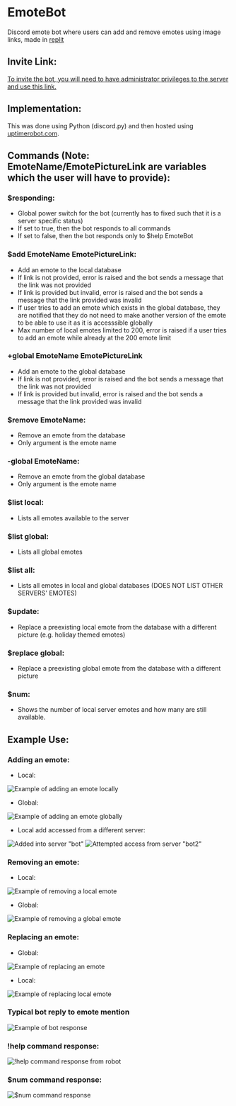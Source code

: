 # EmoteBot
Discord emote bot where users can add and remove emotes using image links, made in [replit](https://replit.com/@hanikanaan/EmoteBot)


## Invite Link:
[To invite the bot, you will need to have administrator privileges to the server and use this link.](https://discord.com/api/oauth2/authorize?client_id=923643328417906689&permissions=326417573888&scope=bot)

## Implementation:
This was done using Python (discord.py) and then hosted using [uptimerobot.com](uptimerobot.com).

## Commands (Note: EmoteName/EmotePictureLink are variables which the user will have to provide):
### $responding: 
* Global power switch for the bot (currently has to fixed such that it is a server specific status)
* If set to true, then the bot responds to all commands
* If set to false, then the bot responds only to $help EmoteBot

### $add EmoteName EmotePictureLink: 
* Add an emote to the local database
* If link is not provided, error is raised and the bot sends a message that the link was not provided
* If link is provided but invalid, error is raised and the bot sends a message that the link provided was invalid
* If user tries to add an emote which exists in the global database, they are notified that they do not need to make another version of the emote to be able to use it as it is accesssible globally
* Max number of local emotes limited to 200, error is raised if a user tries to add an emote while already at the 200 emote limit

### +global EmoteName EmotePictureLink
* Add an emote to the global database
* If link is not provided, error is raised and the bot sends a message that the link was not provided
* If link is provided but invalid, error is raised and the bot sends a message that the link provided was invalid

### $remove EmoteName: 
* Remove an emote from the database
* Only argument is the emote name

### -global EmoteName:
* Remove an emote from the global database
* Only argument is the emote name

### $list local: 
* Lists all emotes available to the server

### $list global:
* Lists all global emotes

### $list all:
* Lists all emotes in local and global databases (DOES NOT LIST OTHER SERVERS' EMOTES)

### $update: 
* Replace a preexisting local emote from the database with a different picture (e.g. holiday themed emotes)

### $replace global:
* Replace a preexisting global emote from the database with a different picture

### $num:
* Shows the number of local server emotes and how many are still available.

## Example Use:
### Adding an emote:
* Local:

![Example of adding an emote locally](https://github.com/hanikanaan/EmoteBot/blob/main/images/Adding%20local%20emote.png)
* Global:

![Example of adding an emote globally](https://github.com/hanikanaan/EmoteBot/blob/main/images/Global%20emote%20overriding%20local%20emote.png)
* Local add accessed from a different server:

![Added into server "bot"](https://github.com/hanikanaan/EmoteBot/blob/main/images/popCat%20in%20server.png)
![Attempted access from server "bot2"](https://github.com/hanikanaan/EmoteBot/blob/main/images/popCat%20outside%20server.png)
### Removing an emote:
* Local:

![Example of removing a local emote](https://github.com/hanikanaan/EmoteBot/blob/main/images/Removing%20local%20emote.png)
* Global:

![Example of removing a global emote](https://github.com/hanikanaan/EmoteBot/blob/main/images/Removing%20global%20emote.png)
### Replacing an emote:
* Global:

![Example of replacing an emote](https://github.com/hanikanaan/EmoteBot/blob/main/images/Replacing%20global%20emote.png)
* Local:

![Example of replacing local emote](https://github.com/hanikanaan/EmoteBot/blob/main/images/Update%20local%20database.png)
### Typical bot reply to emote mention
![Example of bot response](https://github.com/hanikanaan/EmoteBot/blob/main/images/Example%20using%20emote.png)
### !help command response:

![!help command response from robot](https://github.com/hanikanaan/EmoteBot/blob/main/images/Help%20command.png)
### $num command response:

![$num command response](https://github.com/hanikanaan/EmoteBot/blob/main/images/Num%20command.png)
